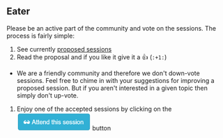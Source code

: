 ## Eater

Please be an active part of the community and vote on the sessions. The process is fairly simple:

1. See currently [proposed sessions](https://github.com/brown-bag/brown-bag.github.com/labels/Session)
1. Read the proposal and if you like it give it a :+1: (`:+1:`)
 - We are a friendly community and therefore we don't down-vote sessions. Feel free to chime in with your suggestions for improving a proposed session. But if you aren't interested in a given topic then simply don't up-vote.
1. Enjoy one of the accepted sessions by clicking on the ![Attend this session button](attend_button.png) button
